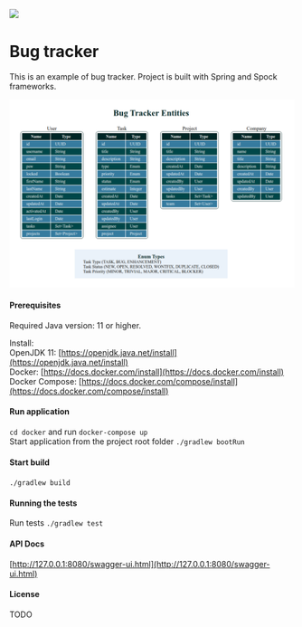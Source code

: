 ![](https://github.com/lio8n8/bug-tracker-api/workflows/Test/badge.svg)

# Bug tracker
This is an example of bug tracker. Project is built with Spring and Spock frameworks.

![Bug Tracker Entities](/src/main/resources/docs/bug-tracker-entities.png)

#### Prerequisites
Required Java version: 11 or higher. 
 
Install:  
OpenJDK 11: [https://openjdk.java.net/install](https://openjdk.java.net/install)  
Docker: [https://docs.docker.com/install](https://docs.docker.com/install)  
Docker Compose: [https://docs.docker.com/compose/install](https://docs.docker.com/compose/install) 

#### Run application  
`cd docker` and run `docker-compose up`  
Start application from the project root folder `./gradlew bootRun`

#### Start build 
`./gradlew build`

#### Running the tests   
Run tests `./gradlew test`

#### API Docs
[http://127.0.0.1:8080/swagger-ui.html](http://127.0.0.1:8080/swagger-ui.html)

#### License
TODO
